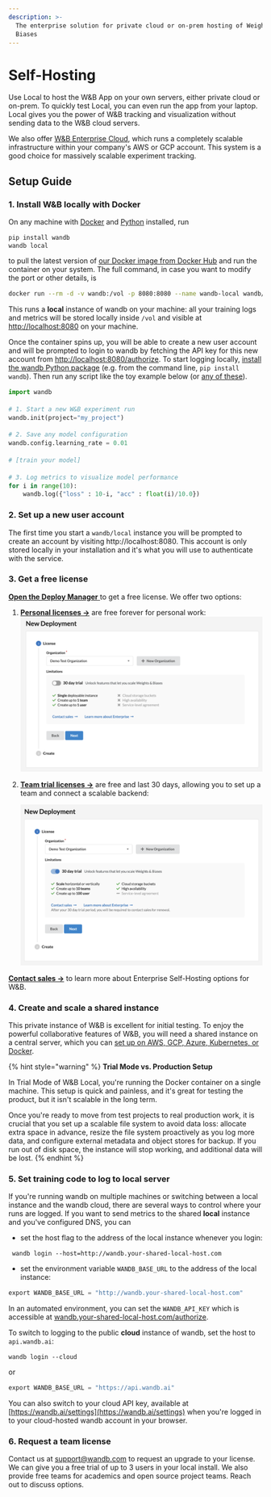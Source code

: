 ```yaml
---
description: >-
  The enterprise solution for private cloud or on-prem hosting of Weights &
  Biases
---
```


# Self-Hosting

Use Local to host the W\&B App on your own servers, either private cloud or on-prem. To quickly test Local, you can even run the app from your laptop. Local gives you the power of W\&B tracking and visualization without sending data to the W\&B cloud servers.

We also offer [W\&B Enterprise Cloud](cloud.md), which runs a completely scalable infrastructure within your company's AWS or GCP account. This system is a good choice for massively scalable experiment tracking.

## Setup Guide

### 1. Install W\&B locally with Docker

On any machine with [Docker](https://www.docker.com) and [Python](https://www.python.org) installed, run

```
pip install wandb
wandb local
```

to pull the latest version of [our Docker image from Docker Hub](https://hub.docker.com/r/wandb/local) and run the container on your system. The full command, in case you want to modify the port or other details, is

```bash
docker run --rm -d -v wandb:/vol -p 8080:8080 --name wandb-local wandb/local
```

This runs a **local** instance of wandb on your machine: all your training logs and metrics will be stored locally inside `/vol` and visible at [http://localhost:8080](http://localhost:8080) on your machine.

Once the container spins up, you will be able to create a new user account and will be prompted to login to wandb by fetching the API key for this new account from [http://localhost:8080/authorize](http://localhost:8080/authorize). To start logging locally, [install the wandb Python package](https://github.com/wandb/client) (e.g. from the command line, `pip install wandb`). Then run any script like the toy example below (or [any of these](https://github.com/wandb/examples)).

```python
import wandb

# 1. Start a new W&B experiment run
wandb.init(project="my_project")

# 2. Save any model configuration
wandb.config.learning_rate = 0.01

# [train your model]

# 3. Log metrics to visualize model performance
for i in range(10):
	wandb.log({"loss" : 10-i, "acc" : float(i)/10.0})
```

### **2. Set up a new user account**

The first time you start a `wandb/local` instance you will be prompted to create an account by visiting http://localhost:8080. This account is only stored locally in your installation and it's what you will use to authenticate with the service.

### 3. Get a free license

[**Open the Deploy Manager** ](https://deploy.wandb.ai/deploy)to get a free license. We offer two options:

1. [**Personal licenses ->**](https://deploy.wandb.ai/deploy) are free forever for personal work:\
   ![](<../../.gitbook/assets/image (174).png>)
2.  [**Team trial licenses ->**](https://deploy.wandb.ai/deploy) are free and last 30 days, allowing you to set up a team and connect a scalable backend:

    ![](<../../.gitbook/assets/image (161).png>)

[**Contact sales -**](https://wandb.ai/site/local-contact)**>** to learn more about Enterprise Self-Hosting options for W\&B.

### 4. Create and scale a shared instance

This private instance of W\&B is excellent for initial testing. To enjoy the powerful collaborative features of W\&B, you will need a shared instance on a central server, which you can [set up on AWS, GCP, Azure, Kubernetes, or Docker](https://docs.wandb.ai/self-hosted/setup).

{% hint style="warning" %}
**Trial Mode vs. Production Setup**

In Trial Mode of W\&B Local, you're running the Docker container on a single machine. This setup is quick and painless, and it's great for testing the product, but it isn't scalable in the long term.

Once you're ready to move from test projects to real production work, it is crucial that you set up a scalable file system to avoid data loss: allocate extra space in advance, resize the file system proactively as you log more data, and configure external metadata and object stores for backup. If you run out of disk space, the instance will stop working, and additional data will be lost.
{% endhint %}

### 5. Set training code to log to local server

If you're running wandb on multiple machines or switching between a local instance and the wandb cloud, there are several ways to control where your runs are logged. If you want to send metrics to the shared **local** instance and you've configured DNS, you can

* set the host flag to the address of the local instance whenever you login:

```
 wandb login --host=http://wandb.your-shared-local-host.com
```

* set the environment variable `WANDB_BASE_URL` to the address of the local instance:

```python
export WANDB_BASE_URL = "http://wandb.your-shared-local-host.com"
```

In an automated environment, you can set the `WANDB_API_KEY` which is accessible at [wandb.your-shared-local-host.com/authorize](http://wandb.your-shared-local-host.com/authorize).

To switch to logging to the public **cloud** instance of wandb, set the host to `api.wandb.ai`:

```
wandb login --cloud
```

or

```python
export WANDB_BASE_URL = "https://api.wandb.ai"
```

You can also switch to your cloud API key, available at [https://wandb.ai/settings](https://wandb.ai/settings) when you're logged in to your cloud-hosted wandb account in your browser.

### 6. Request a team license

Contact us at [support@wandb.com](mailto:support@wandb.com) to request an upgrade to your license. We can give you a free trial of up to 3 users in your local install. We also provide free teams for academics and open source project teams. Reach out to discuss options.
